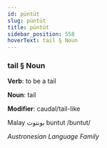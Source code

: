```yaml
---
id: püntüt
slug: püntüt
title: püntüt
sidebar_position: 558
hoverText: tail § Noun
---
```


### tail § Noun

**Verb**: to be a tail

**Noun**: tail

**Modifier**: caudal/tail-like

Malay بونتوت buntut /buntut/

*Austronesian Language Family*